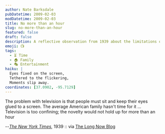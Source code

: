```yaml
---
author: Nate Barksdale
pubDatetime: 2009-02-03
modDatetime: 2009-02-03
title: No more than an hour
slug: no-more-than-an-hour
featured: false
draft: false
description: A reflective observation from 1939 about the limitations of television and its impact on family life.
emoji: 📺
tags:
  - ⏳ Time
  - 🏠 Family
  - 🎭 Entertainment
haiku: |
  Eyes fixed on the screen,  
  Tethered to the flickering,  
  Moments slip away.
coordinates: [37.0902, -95.7129]
---
```


The problem with television is that people must sit and keep their eyes glued to a screen. The average American family hasn't time for it ... Television is too confining; the novelty would not hold up for more than an hour

--[_The New York Times_](http://books.google.com/books?id=MzYBb2SaLgQC&pg=PA82&dq;=), 1939 :: via [The Long Now Blog](http://blog.longnow.org/2009/01/29/funeral-for-analog-tv-february-17th/)
